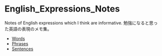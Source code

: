 # English_Expressions_Notes
Notes of English expressions which I think are informative.  勉強になると思った英語の表現のメモ集。

- [Words](https://github.com/hiro106/English_Expressions_Notes/blob/main/words.md)
- [Phrases](https://github.com/hiro106/English_Expressions_Notes/blob/main/phrases.md)
- [Sentences](https://github.com/hiro106/English_Expressions_Notes/blob/main/sentences.md)
